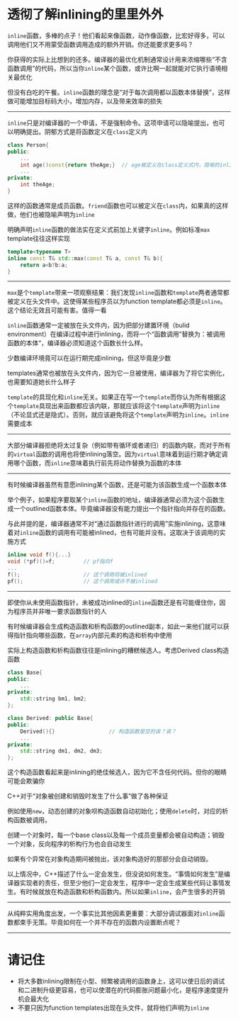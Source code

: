 # 透彻了解inlining的里里外外

`inline`函数，多棒的点子！他们看起来像函数，动作像函数，比宏好得多，可以调用他们又不用蒙受函数调用造成的额外开销。你还能要求更多吗？

你获得的实际上比想到的还多。编译器的最优化机制通常设计用来浓缩哪些“不含函数调用”的代码，所以当你`inline`某个函数，或许比啊一起就能对它执行语境相关最优化

但没有白吃的午餐。`inline`函数的理念是“对于每次调用都以函数本体替换”，这样做可能增加目标码大小，增加内存，以及带来效率的损失

---

`inline`只是对编译器的一个申请，不是强制命令。这项申请可以隐喻提出，也可以明确提出。阴郁方式是将函数定义在`class`定义内

```cpp
class Person{
public:
    ...
    int age()const{return theAge;}  // age被定义在class定义式内，隐喻的inline申请
    ...
private:
    int theAge;
}
```

这样的函数通常是成员函数。`friend`函数也可以被定义在`class`内，如果真的这样做，他们也被隐喻声明为`inline`

明确声明`inline`函数的做法实在定义式前加上关键字`inline`。例如标准`max` template往往这样实现

```cpp
template<typename T>
inline const T& std::max(const T& a, const T& b){
    return a<b?b:a;
}
```

---

`max`是个`template`带来一项观察结果：我们发现`inline`函数和`template`两者通常都被定义在头文件中。这使得某些程序员以为function template都必须是`inline`。这个结论无效且可能有害。值得一看

`inline`函数通常一定被放在头文件内，因为把部分建置环境（bulid environment）在编译过程中进行inlining，而将一个“函数调用”替换为：被调用函数的本体“，编译器必须知道这个函数长什么样。

少数编译环境竟可以在运行期完成inlining，但这毕竟是少数

templates通常也被放在头文件内，因为它一旦被使用，编译器为了将它实例化，也需要知道她长什么样子

`template`的具现化和`inline`无关。如果正在写一个`template`而你认为所有根据这个`template`具现出来函数都应该内联，那就应该将这个`template`声明为`inline`（不论显式还是隐式）。否则，就应该避免将这个`template`声明为`inline`。`inline`需要成本

---

大部分编译器拒绝将太过复杂（例如带有循环或者递归）的函数内联，而对于所有的`virtual`函数的调用也将使inlining落空。因为`virtual`意味着到运行期才确定调用哪个函数，而`inline`意味着执行前先将动作替换为函数的本体

---

有时候编译器虽然有意愿inlining某个函数，还是可能为该函数生成一个函数本体

举个例子，如果程序要取某个`inline`函数的地址，编译器通常必须为这个函数生成一个outlined函数本体。毕竟编译器没有能力提出一个指针指向并存在的函数。

与此并提的是，编译器通常不对“通过函数指针进行的调用”实施inlining，这意味着对`inline`函数的调用有可能被inlined，也有可能并没有。这取决于该调用的实施方式

```cpp
inline void f(){...}
void (*pf)()=f;         // pf指向f
...
f();                    // 这个调用将被inlined
pf();                   // 这个调用或许不被inlined      
```

---

即使你从未使用函数指针，未被成功inlined的`inline`函数还是有可能缠住你，因为程序员并非唯一要求函数指针的人

有时候编译器会生成构造函数和析构函数的outlined副本，如此一来他们就可以获得指针指向哪些函数，在`array`内部元素的构造和析构中使用

实际上构造函数和析构函数往往是inlining的糟糕候选人。考虑Derived class构造函数

```cpp
class Base{
public:
    ...
private:
    std::string bm1, bm2;
};

class Derived: public Base{
public:
    Derived(){}                 // 构造函数是空的诶？诶？
    ...
private:
    std::string dm1, dm2, dm3;
};
```

这个构造函数看起来是inlining的绝佳候选人，因为它不含任何代码。但你的眼睛可能会欺骗你

C++对于“对象被创建和销毁时发生了什么事”做了各种保证

例如使用`new`，动态创建的对象呗构造函数自动初始化；使用`delete`时，对应的析构函数被调用。

创建一个对象时，每一个base class以及每一个成员变量都会被自动构造；销毁一个对象，反向程序的析构行为也会自动发生

如果有个异常在对象构造期间被抛出，该对象构造好的那部分会自动销毁。

以上情况中，C++描述了什么一定会发生，但没说如何发生。“事情如何发生”是编译器实现者的责任，但至少他们一定会发生，程序中一定会生成某些代码让事情发生。有时候就放在构造函数和析构函数内。所以如果`inline`，会产生很多的开销

---

从纯粹实用角度出发，一个事实比其他因素更重要：大部分调试器面对`inline`函数都束手无策。毕竟如何在一个并不存在的函数内设置断点呢？

---

# 请记住

- 将大多数inlining限制在小型、频繁被调用的函数身上，这可以使日后的调试和二进制升级更容易，也可以使潜在的代码膨胀问题最小化，是程序速度提升机会最大化
- 不要只因为function templates出现在头文件，就将他们声明为`inline`
